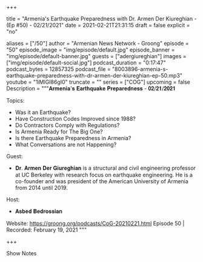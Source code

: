 
+++

title = "Armenia's Earthquake Preparedness with Dr. Armen Der Kiureghian - (Ep #50) - 02/21/2021"
date = 2021-02-21T21:31:15
draft = false
explicit = "no"

aliases = ["/50"]
author = "Armenian News Network - Groong"
episode = "50"
episode_image = "img/episode/default.jpg"
episode_banner = "img/episode/default-banner.jpg"
guests = ["adergiureghian"]
images = ["img/episode/default-social.jpg"]
podcast_duration = "0:17:47"
podcast_bytes = 12857325
podcast_file = "8003896-armenia-s-earthquake-preparedness-with-dr-armen-der-kiureghian-ep-50.mp3"
youtube = "1iMlGI86gI0"
truncate = ""
series = ["COG"]
upcoming = false
Description = """𝐀𝐫𝐦𝐞𝐧𝐢𝐚'𝐬 𝐄𝐚𝐫𝐭𝐡𝐪𝐮𝐚𝐤𝐞 𝐏𝐫𝐞𝐩𝐚𝐫𝐞𝐝𝐧𝐞𝐬𝐬 - 𝟎𝟐/𝟐𝟏/𝟐𝟎𝟐𝟏

Topics:
- Was it an Earthquake?
- Have Construction Codes Improved since 1988?
- Do Contractors Comply with Regulations?
- Is Armenia Ready for The Big One?
- Is there Earthquake Preparedness in Armenia?
- What Conversations are not Happening?

Guest:
- 𝐃𝐫. 𝐀𝐫𝐦𝐞𝐧 𝐃𝐞𝐫 𝐆𝐢𝐮𝐫𝐞𝐠𝐡𝐢𝐚𝐧 is a structural and civil engineering professor at UC Berkeley with research focus on earthquake engineering. He is a co-founder and was president of the American University of Armenia from 2014 until 2019.

Host:
- 𝐀𝐬𝐛𝐞𝐝 𝐁𝐞𝐝𝐫𝐨𝐬𝐬𝐢𝐚𝐧

Website: https://groong.org/podcasts/CoG-20210221.html
Episode 50 | Recorded: February 19, 2021
"""

+++

Show Notes

